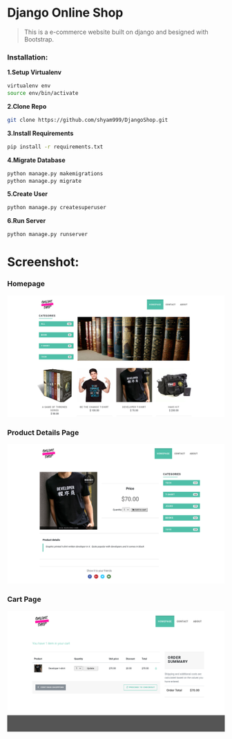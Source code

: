 # Django Online Shop
> This is a e-commerce website built on django and besigned with Bootstrap.
### Installation:

**1.Setup Virtualenv**
```sh
virtualenv env
source env/bin/activate
```
**2.Clone Repo**
```sh
git clone https://github.com/shyam999/DjangoShop.git
```
**3.Install Requirements**
```sh
pip install -r requirements.txt
```
**4.Migrate Database**
```sh
python manage.py makemigrations
python manage.py migrate
```
**5.Create User**
```sh
python manage.py createsuperuser
```
**6.Run Server**
```sh
python manage.py runserver
```

# Screenshot:
### Homepage
![](screenshot/homepage.png)
### Product Details Page
![](screenshot/detail.png)
### Cart Page
![](screenshot/cart.png)
